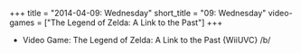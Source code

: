 +++
title = "2014-04-09: Wednesday"
short_title = "09: Wednesday"
video-games = ["The Legend of Zelda: A Link to the Past"]
+++


* Video Game: The Legend of Zelda: A Link to the Past {WiiUVC} /b/